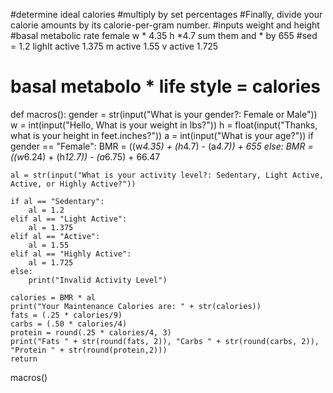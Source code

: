 #determine ideal calories
#multiply by set percentages
#Finally, divide your calorie amounts by its calorie-per-gram number.
#inputs weight and height
#basal metabolic rate female w * 4.35 h *4.7 sum them and * by 655
#sed = 1.2  lighlt active 1.375 m active 1.55 v active 1.725
# basal metabolo * life style = calories



def macros():
    gender = str(input("What is your gender?: Female or Male"))
    w = int(input("Hello, What is your weight in lbs?"))
    h = float(input("Thanks, what is your height in feet.inches?"))
    a = int(input("What is your age?"))
    if gender == "Female":
        BMR = ((w*4.35) + (h*4.7) - (a*4.7)) + 655
    else:
        BMR = ((w*6.24) + (h*12.7)) - (a*6.75) + 66.47

    al = str(input("What is your activity level?: Sedentary, Light Active, Active, or Highly Active?"))

    if al == "Sedentary":
        al = 1.2
    elif al == "Light Active":
        al = 1.375
    elif al == "Active":
        al = 1.55
    elif al == "Highly Active":
        al = 1.725
    else:
        print("Invalid Activity Level")

    calories = BMR * al
    print("Your Maintenance Calories are: " + str(calories))
    fats = (.25 * calories/9)
    carbs = (.50 * calories/4)
    protein = round(.25 * calories/4, 3)
    print("Fats " + str(round(fats, 2)), "Carbs " + str(round(carbs, 2)), "Protein " + str(round(protein,2)))
    return


macros()
